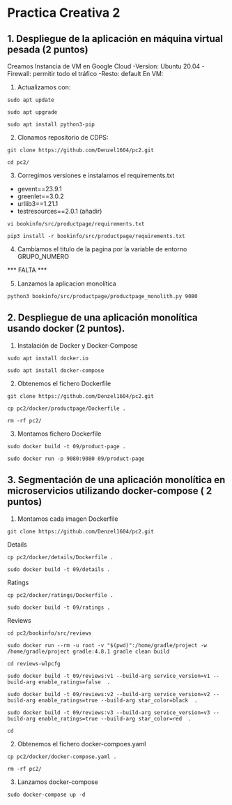 # Practica Creativa 2
## 1. Despliegue de la aplicación en máquina virtual pesada (2 puntos)
Creamos Instancia de VM en Google Cloud
-Version: Ubuntu 20.04
-Firewall: permitir todo el tráfico 
-Resto: default
En VM:
1. Actualizamos con:
```
sudo apt update
```
```
sudo apt upgrade
```
```
sudo apt install python3-pip
```

2. Clonamos repositorio de CDPS:
```
git clone https://github.com/Denzel1604/pc2.git
```
```
cd pc2/
```
3. Corregimos versiones e instalamos el requirements.txt 
- gevent==23.9.1
- greenlet==3.0.2
- urllib3==1.21.1
- testresources==2.0.1 (añadir)
```
vi bookinfo/src/productpage/requirements.txt
```
```
pip3 install -r bookinfo/src/productpage/requirements.txt
```

4. Cambiamos el titulo de la pagina por la variable de entorno GRUPO_NUMERO

***  FALTA ***

5. Lanzamos la aplicacion monolítica
```
python3 bookinfo/src/productpage/productpage_monolith.py 9080
```
## 2. Despliegue de una aplicación monolítica usando docker (2 puntos).

1. Instalación de Docker y Docker-Compose

```
sudo apt install docker.io
```
```
sudo apt install docker-compose
```

2. Obtenemos el fichero Dockerfile
```
git clone https://github.com/Denzel1604/pc2.git
```
```
cp pc2/docker/productpage/Dockerfile .
```
```
rm -rf pc2/
```


3. Montamos fichero Dockerfile
```
sudo docker build -t 09/product-page .
```
```
sudo docker run -p 9080:9080 09/product-page
```


## 3. Segmentación de una aplicación monolítica en microservicios utilizando docker-compose ( 2 puntos)

1. Montamos cada imagen Dockerfile
```
git clone https://github.com/Denzel1604/pc2.git
```

Details
```
cp pc2/docker/details/Dockerfile .
```
```
sudo docker build -t 09/details .
```

Ratings
```
cp pc2/docker/ratings/Dockerfile .
```
```
sudo docker build -t 09/ratings .
```

Reviews

```
cd pc2/bookinfo/src/reviews
```
```
sudo docker run --rm -u root -v "$(pwd)":/home/gradle/project -w /home/gradle/project gradle:4.8.1 gradle clean build
```
```
cd reviews-wlpcfg
```
```
sudo docker build -t 09/reviews:v1 --build-arg service_version=v1 --build-arg enable_ratings=false  .
```

```
sudo docker build -t 09/reviews:v2 --build-arg service_version=v2 --build-arg enable_ratings=true --build-arg star_color=black  .
```

```
sudo docker build -t 09/reviews:v3 --build-arg service_version=v3 --build-arg enable_ratings=true --build-arg star_color=red  .
```

```
cd 
```

2. Obtenemos el fichero docker-compoes.yaml

```
cp pc2/docker/docker-compose.yaml .
```
```
rm -rf pc2/
```

3. Lanzamos docker-compose

```
sudo docker-compose up -d
```
